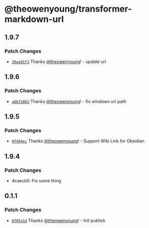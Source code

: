 # @theowenyoung/transformer-markdown-url

## 1.9.7

### Patch Changes

- [`30ae81f3`](https://github.com/theowenyoung/gatsby-theme-primer-wiki/commit/30ae81f3a4c2028bbbc78039aa73a08c8f0999cb) Thanks [@theowenyoung](https://github.com/theowenyoung)! - update url

## 1.9.6

### Patch Changes

- [`a8bf2062`](https://github.com/theowenyoung/gatsby-theme-primer-wiki/commit/a8bf2062dd2bc413f81b164cd4ad6fd95a6894b2) Thanks [@theowenyoung](https://github.com/theowenyoung)! - fix windown url path

## 1.9.5

### Patch Changes

- [`9f494ec`](https://github.com/theowenyoung/gatsby-theme-primer-wiki/commit/9f494ec252e1eac24eaba1db19c37125501cbb58) Thanks [@theowenyoung](https://github.com/theowenyoung)! - Support Wiki Link for Obsidian

## 1.9.4

### Patch Changes

- 4caecb5: Fix some thing

## 0.1.1

### Patch Changes

- [`0705e1d`](https://github.com/theowenyoung/gatsby-theme-primer-wiki/commit/0705e1de4b056b03b4dd760ffa87062824559c60) Thanks [@theowenyoung](https://github.com/theowenyoung)! - Init publish

